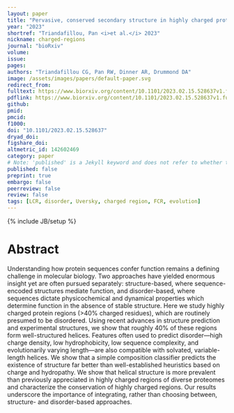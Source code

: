 ```yaml
---
layout: paper
title: "Pervasive, conserved secondary structure in highly charged protein regions"
year: "2023"
shortref: "Triandafillou, Pan <i>et al.</i> 2023"
nickname: charged-regions
journal: "bioRxiv"
volume: 
issue: 
pages: 
authors: "Triandafillou CG, Pan RW, Dinner AR, Drummond DA"
image: /assets/images/papers/default-paper.svg
redirect_from: 
fulltext: https://www.biorxiv.org/content/10.1101/2023.02.15.528637v1.full
pdflink: https://www.biorxiv.org/content/10.1101/2023.02.15.528637v1.full.pdf
github: 
pmid: 
pmcid: 
f1000: 
doi: "10.1101/2023.02.15.528637"
dryad_doi:
figshare_doi: 
altmetric_id: 142602469
category: paper
# Note: 'published' is a Jekyll keyword and does not refer to whether the paper is published, but rather to whether this Markdown should be part of the rendered site.
published: false
preprint: true
embargo: false	
peerreview: false
review: false
tags: [LCR, disorder, Uversky, charged region, FCR, evolution]
---
```

{% include JB/setup %}

# Abstract 

Understanding how protein sequences confer function remains a defining challenge in molecular biology. Two approaches have yielded enormous insight yet are often pursued separately:  structure-based, where sequence-encoded structures mediate function, and disorder-based, where sequences dictate physicochemical and dynamical properties which determine function in the absence of stable structure. Here we study highly charged protein regions (>40% charged residues), which are routinely presumed to be disordered. Using recent advances in structure prediction and experimental structures, we show that roughly 40% of these regions form well-structured helices. Features often used to predict disorder—high charge density, low hydrophobicity, low sequence complexity, and evolutionarily varying length—are also compatible with solvated, variable-length helices. We show that a simple composition classifier predicts the existence of structure far better than well-established heuristics based on charge and hydropathy. We show that helical structure is more prevalent than previously appreciated in highly charged regions of diverse proteomes and characterize the conservation of highly charged regions. Our results underscore the importance of integrating, rather than choosing between, structure- and disorder-based approaches.